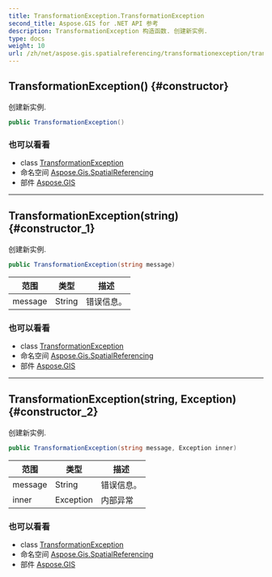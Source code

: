 ```yaml
---
title: TransformationException.TransformationException
second_title: Aspose.GIS for .NET API 参考
description: TransformationException 构造函数. 创建新实例.
type: docs
weight: 10
url: /zh/net/aspose.gis.spatialreferencing/transformationexception/transformationexception/
---
```

## TransformationException() {#constructor}

创建新实例.

```csharp
public TransformationException()
```

### 也可以看看

* class [TransformationException](../)
* 命名空间 [Aspose.Gis.SpatialReferencing](../../transformationexception/)
* 部件 [Aspose.GIS](../../../)

---

## TransformationException(string) {#constructor_1}

创建新实例.

```csharp
public TransformationException(string message)
```

| 范围 | 类型 | 描述 |
| --- | --- | --- |
| message | String | 错误信息。 |

### 也可以看看

* class [TransformationException](../)
* 命名空间 [Aspose.Gis.SpatialReferencing](../../transformationexception/)
* 部件 [Aspose.GIS](../../../)

---

## TransformationException(string, Exception) {#constructor_2}

创建新实例.

```csharp
public TransformationException(string message, Exception inner)
```

| 范围 | 类型 | 描述 |
| --- | --- | --- |
| message | String | 错误信息。 |
| inner | Exception | 内部异常 |

### 也可以看看

* class [TransformationException](../)
* 命名空间 [Aspose.Gis.SpatialReferencing](../../transformationexception/)
* 部件 [Aspose.GIS](../../../)


